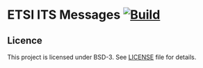 # ETSI ITS Messages [![Build](https://github.com/nfiniity/ros_etsi_its_msgs/actions/workflows/ci.yml/badge.svg)](https://github.com/nfiniity/ros_etsi_its_msgs/actions/workflows/ci.yml)

## Licence

This project is licensed under BSD-3. See [LICENSE](./LICENSE) file for details.

